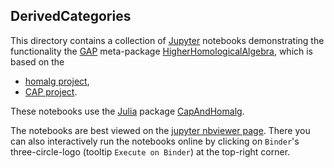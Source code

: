 ## DerivedCategories

This directory contains a collection of [Jupyter](https://jupyter.org/) notebooks demonstrating the functionality the [GAP](https://www.gap-system.org/) meta-package [HigherHomologicalAlgebra](https://github.com/homalg-project/HigherHomologicalAlgebra#readme), which is based on the

* [homalg project](https://github.com/homalg-project/homalg_project/),
* [CAP project](https://github.com/homalg-project/CAP_project/).

These notebooks use the [Julia](https://julialang.org/) package [CapAndHomalg](https://github.com/homalg-project/CapAndHomalg.jl).

The notebooks are best viewed on the [jupyter nbviewer page](https://nbviewer.jupyter.org/github/homalg-project/HigherHomologicalAlgebra/tree/master/notebooks/).
There you can also interactively run the notebooks online by clicking on `Binder`'s three-circle-logo (tooltip `Execute on Binder`) at the top-right corner.
